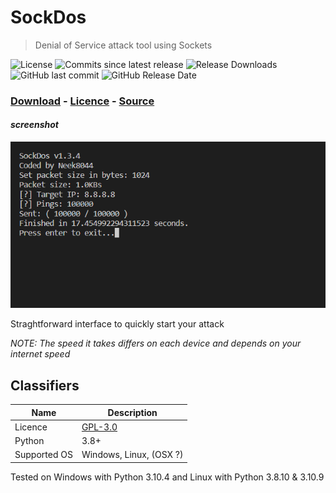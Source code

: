 # SockDos

> Denial of Service attack tool using Sockets

![License](https://img.shields.io/github/license/hazelpill/SockDos)
![Commits since latest release](https://img.shields.io/github/commits-since/hazelpill/SockDos/latest)
![Release Downloads](https://img.shields.io/github/downloads/hazelpill/SockDos/total)
![GitHub last commit](https://img.shields.io/github/last-commit/hazelpill/SockDos)
![GitHub Release Date](https://img.shields.io/github/release-date/hazelpill/SockDos)


### [Download](https://github.com/hazelpill/SockDos/releases/latest) - [Licence](https://github.com/hazelpill/SockDos/blob/main/LICENSE) - [Source](https://github.com/hazelpill/SockDos/tree/main/source)

#### *screenshot*

<img src="https://github.com/hazelpill/SockDos/blob/main/images/img1.png?raw=true">

Straghtforward interface to quickly start your attack

*NOTE: The speed it takes differs on each device and depends on your internet speed*
<br>

## Classifiers

| Name | Description |
| --- | --- |
| Licence | [GPL-3.0](https://github.com/hazelpill/SockDos/blob/main/LICENSE) |
| Python | 3.8+ |
| Supported OS | Windows, Linux, (OSX ?) |

Tested on Windows with Python 3.10.4 and Linux with Python 3.8.10 & 3.10.9
